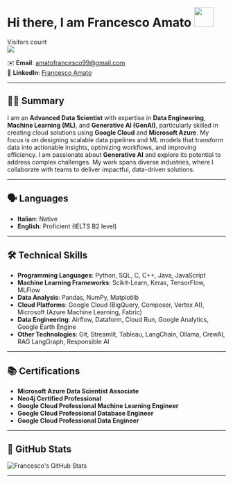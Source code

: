 # Hi there, I am Francesco Amato  <img src="https://raw.githubusercontent.com/nixin72/nixin72/master/wave.gif" height="45" width="45"/></a>

<p align="left"> 
  Visitors count<br>
  <img src="https://profile-counter.glitch.me/GitHub-Amatofrancesco99/count.svg" />
</p>

✉️ **Email**: [amatofrancesco99@gmail.com](mailto:amatofrancesco99@gmail.com)  
🔗 **LinkedIn**: [Francesco Amato](https://www.linkedin.com/in/francesco-amato-243281230/)

---

## 👨‍💻 **Summary**

I am an **Advanced Data Scientist** with expertise in **Data Engineering**, **Machine Learning (ML)**, and **Generative AI (GenAI)**, particularly skilled in creating cloud solutions using **Google Cloud** and **Microsoft Azure**. My focus is on designing scalable data pipelines and ML models that transform data into actionable insights, optimizing workflows, and improving efficiency. I am passionate about **Generative AI** and explore its potential to address complex challenges. My work spans diverse industries, where I collaborate with teams to deliver impactful, data-driven solutions.

---

## 🗣 **Languages**

- **Italian**: Native
- **English**: Proficient (IELTS B2 level)

---

## 🛠 **Technical Skills**

- **Programming Languages**: Python, SQL, C, C++, Java, JavaScript
- **Machine Learning Frameworks**: Scikit-Learn, Keras, TensorFlow, MLFlow
- **Data Analysis**: Pandas, NumPy, Matplotlib
- **Cloud Platforms**: Google Cloud (BigQuery, Composer, Vertex AI), Microsoft (Azure Machine Learning, Fabric)
- **Data Engineering**: Airflow, Dataform, Cloud Run, Google Analytics, Google Earth Engine
- **Other Technologies**: Git, Streamlit, Tableau, LangChain, Ollama, CrewAI, RAG LangGraph, Responsible AI

---

## 📚 **Certifications**

- **Microsoft Azure Data Scientist Associate**
- **Neo4j Certified Professional**
- **Google Cloud Professional Machine Learning Engineer**
- **Google Cloud Professional Database Engineer**
- **Google Cloud Professional Data Engineer**

---

## 🚀 **GitHub Stats**

![Francesco's GitHub Stats](https://github-profile-summary-cards.vercel.app/api/cards/profile-details?username=Amatofrancesco99&theme=github_dark)

---
